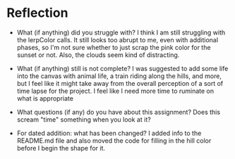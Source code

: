 # Reflection

- What (if anything) did you struggle with?
I think I am still struggling with the lerpColor calls. It still looks too abrupt to me, even with additional phases, so I'm not sure whether to just scrap the pink color for the sunset or not. Also, the clouds seem kind of distracting.

- What (if anything) still is not complete?
I was suggested to add some life into the canvas with animal life, a train riding along the hills, and more, but I feel like it might take away from the overall perception of a sort of time lapse for the project. I feel like I need more time to ruminate on what is appropriate  

- What questions (if any) do you have about this assignment?
Does this scream "time" something when you look at it?

- For dated addition: what has been changed?
I added info to the README.md file and also moved the code for filling in
 the hill color before I begin the shape for it.

